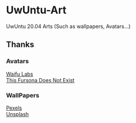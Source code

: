 # UwUntu-Art
UwUntu 20.04 Arts (Such as wallpapers, Avatars...)

<h2>Thanks</h2>
<h3>Avatars</h3>
<a href="https://waifulabs.com">Waifu Labs</a>
<br>
<a href="https://thisfursonadoesnotexist.com/">This Fursona Does Not Exist</a>
<h3>WallPapers</h3>
<a href="https://www.pexels.com/">Pexels</a>
<br>
<a href="https://unsplash.com/">Unsplash</a>
